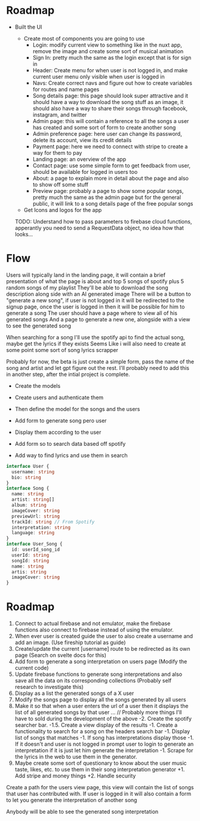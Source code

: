 # Roadmap
- Built the UI
  - Create most of components you are going to use
    - Login: modify current view to something like in the nuxt app, remove the image and create some sort of musical animation
    - Sign In: pretty much the same as the login except that is for sign in 
    - Header: Create menu for when user is not logged in, and make current user menu only visible when user is logged in
    - Navs: Create correct navs and figure out how to create variables for routes and name pages
    - Song details page: this page should look super attractive and it should have a way to download the song stuff as an image, it should also have a way to share their songs through facebook, instagram, and twitter
    - Admin page: this will contain a reference to all the songs a user has created and some sort of form to create another song
    - Admin preference page: here user can change its password, delete its account, view its credit details
    - Payment page: here we need to connect with stripe to create a way for them to pay
    - Landing page: an overview of the app
    - Contact page: use some simple form to get feedback from user, should be available for logged in users too
    - About: a page to explain more in detail about the page and also to show off some stuff
    - Preview page: probably a page to show some popular songs, pretty much the same as the admin page but for the general public, it will link to a song details page of the free popular songs
  - Get Icons and logos for the app


  TODO: Understand how to pass parameters to firebase cloud functions, apperantly you need to send a RequestData object, no idea how that looks...



# Flow

Users will typically land in the landing page, it will contain a brief presentation of what the page is about and top 5 songs of spotify plus 5 random songs of my playlist
They'll be able to download the song description along side with an AI generated image
There will be a button to "generate a new song", if user is not logged in it will be redirected to the signup page, once the user is logged in then it will be possible for him to generate a song
The user should have a page where to view all of his generated songs
And a page to generate a new one, alongside with a view to see the generated song

When searching for a song I'll use the spotify api to find the actual song, maybe get the lyrics if they exists
Seems Like i will also need to create at some point some sort of song lyrics scrapper

Probably for now, the beta is just create a simple form, pass the name of the song and artist and let gpt figure out the rest. I'll probably need to add this in another step, after the intial project is complete.

- Create the models 

- Create users and authenticate them
- Then define the model for the songs and the users
- Add form to generate song pero user
- Display them according to the user
- Add form so to search data based off spotify
- Add way to find lyrics and use them in search

```ts
interface User {
  username: string
  bio: string
}
interface Song {
  name: string
  artist: string[]
  album: string
  imageCover: string
  previewUrl: string
  trackId: string // From Spotify
  interpretation: string
  language: string
}
interface User_Song {
  id: userId_song_id
  userId: string
  songId: string
  name: string
  artis: string
  imageCover: string
}
```
# Roadmap
1. Connect to actual firebase and not emulator, make the firebase functions also connect to firebase instead of using the emulator.
2. When ever user is created guide the user to also create a username and add an image. (Use fireship tutorial as guide)
3. Create/update the current [username] route to be redirected as its own page (Search on svelte docs for this)
4. Add form to generate a song interpretation on users page (Modify the current code)
5. Update firebase functions to generate song interpretations and also save all the data on its corresponding collections (Probably self research to investigate this)
6. Display as a list the generated songs of a X user
7. Modify the songs page to display all the songs generated by all users
8. Make it so that when a user enters the url of a user then it displays the list of all generated songs by that user
... // Probably more things I'll have to sold during the development of the above
-2. Create the spotify searcher bar.
-1.5. Create a view display of the results
-1. Create a functionality to search for a song on the headers search bar
-1. Display list of songs that matches
-1. If song has interpretations display those
-1. If it doesn't and user is not logged in prompt user to login to generate an interpretation if it is just let him generate the interpretation
-1. Scrape for the lyrics in the web to use them in the generator.
0. Maybe create some sort of questionary to know about the user music taste, likes, etc. to use them in their song interpretation generator
+1. Add stripe and money things
+2. Handle security

Create a path for the users view page, this view will contain the list of songs that user has contributed with.
If user is logged in it will also contain a form to let you generate the interpretation of another song

Anybody will be able to see the generated song interpretation



 